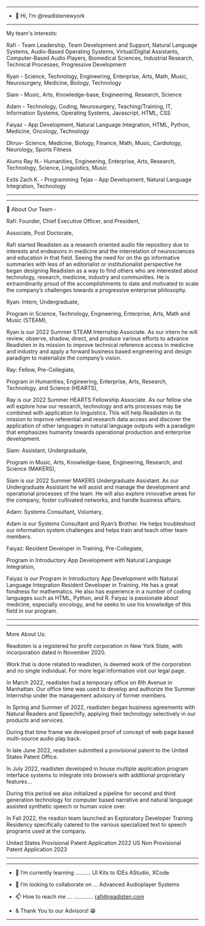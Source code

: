 ------------------------------
- 👋 Hi, I’m @readistenewyork
------------------------------

 My team's interests:
 
 Rafi - Team Leadership, Team Development and Support, Natural Language Systems, Audio-Based Operating Systems, Virtual/Digital Assistants, Computer-Based Audio Players, Biomedical Sciences, Industrial Research, Technical Processes, Progressive Development
 
 Ryan - Science, Technology, Engineering, Enterprise, Arts, Math, Music, Neurosurgery, Medicine, Biology, Technology
 

 
 Siam - Music, Arts, Knowledge-base, Engineering, Research, Science
 
 Adam - Technology, Coding, Neurosurgery, Teaching/Training, IT, Information Systems, Operating Systems, Javascript, HTML, CSS
 
 Faiyaz - App Development, Natural Language Integration, HTML, Python, Medicine, Oncology, Technology

 Dhruv- Science, Medicine, Biology, Finance, Math, Music, Cardiology, Neurology, Sports Fitness
 

Alums
 Ray N.- Humanities, Engineering, Enterprise, Arts, Research, Technology, Science, Linguistics, Music

 Exits
 Zach  K. - Programming
 Tejas    - App Development, Natural Language Integration, Technology
 
----------------------------------------------------------------------------------------------------------------------------------------

----------------------------------------------------------------------------------------------------------------------------------------

💬 About Our Team -

Rafi: Founder, Chief Executive Officer, and President,

Associate, Post Doctorate,

Rafi started Readisten as a research oriented audio file repository due to  interests and endeavors in  medicine and the interrelation of neurosciences and education in that field. Seeing the need for on the go informative summaries with less of an editorialist or institutionalist perspective he began designing Readisten as a way to find others who are interested about technology, research, medicine, industry and communities. He is extraordinarily proud of the accomplishments to date and motivated to scale the company’s challenges towards a progressive enterprise philosophy.

Ryan: Intern, Undergraduate, 

Program in Science, Technology, Engineering, Enterprise, Arts, Math and Music (STEAM),

Ryan is our 2022 Summer STEAM Internship Associate. As our intern he will review, observe, shadow, direct, and produce various efforts to advance Readisten in its mission to improve technical reference access in medicine and industry and apply a forward business based engineering and design paradigm to materialize the company’s vision.

Ray: Fellow, Pre-Collegiate, 

Program in Humanities, Engineering, Enterprise, Arts, Research, Technology, and Science (HEARTS),

Ray is our 2022 Summer HEARTS Fellowship Associate. As our fellow she will explore how our research, technology and arts processes may be combined with application to linguistics. This will help Readisten in its mission to improve referential and research data access and discover the application of other languages in natural language outputs with a paradigm that emphasizes humanity towards operational production and enterprise development.

Siam: Assistant, Undergraduate, 

Program in Music, Arts, Knowledge-base, Engineering, Research, and Science (MAKERS),

Siam is our 2022 Summer MAKERS Undergraduate Assistant. As our Undergraduate Assistant he will assist and manage the development and operational processes of the team. He will also explore innovative areas for the company, foster cultivated networks, and handle business affairs.

Adam: Systems Consultant, Voluntary,

Adam is our Systems Consultant and Ryan’s Brother. He helps troubleshoot our information system challenges and helps train and teach other team members.

Faiyaz: Resident Developer in Training, Pre-Collegiate,

Program in Introductory App Development  with Natural Language Integration,

Faiyaz is our Program in Introductory App Development with Natural Language Integration Resident Developer in Training. He has a great fondness for mathematics. He also has experience in a number of coding languages such as HTML, Python, and R. Faiyaz is passionate about medicine, especially oncology, and he seeks to use his knowledge of this field in our program.

-------------------------
-------------------------

More About Us:

Readisten is a registered for profit corporation in New York State, with incorporation dated in November 2020.

Work that is done related to readisten, is deemed work of the corporation and no single individual. For more legal information visit our legal page.

In March 2022, readisten had a temporary office on 6th Avenue in Manhattan. Our office time was used to develop and authorize the Summer Internship under the management advisory of former members.

In Spring and Summer of 2022, readisten began business agreements with Natural Readers and Speechify, applying their technology selectively in our products and services.

During that time frame we developed proof of concept of web page based multi-source audio play back.

In late June 2022, readisten submitted a provisional patent to the United States Patent Office.

In July 2022, readisten developed in house multiple application program interface systems to integrate into browsers with additional proprietary features...

During this period we also initialized a pipeline for second and third generation technology for computer based narrative and natural language assisted synthetic speech or human voice over.

In Fall 2022, the readisn team launched an Exploratory Developer Training Residency specifically catered to the various specialized text to speech programs used at the company.

United States Provisional Patent Application 2022
US        Non Provisional Patent Application 2023

------------------------------------
------------------------------------

- 🌱 I’m currently learning .......... UI Kits to IDEs AStudio, XCode
- 💞️ I’m looking to collaborate on ... Advanced Audioplayer Systems
- 📫 How to reach me ... ............. rafi@readisten.com

- & Thank You to our Advisors! 😁

-------------------------------------
